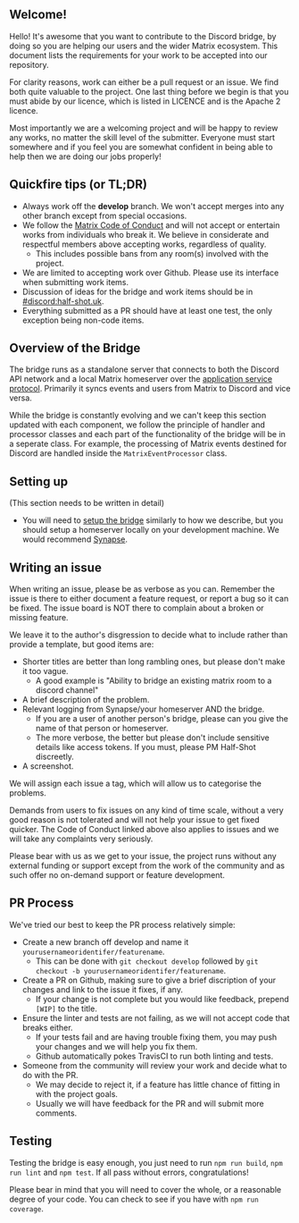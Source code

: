 ## Welcome!

Hello! It's awesome that you want to contribute to the Discord bridge, by doing so you are helping our users  and the wider Matrix ecosystem. This document lists the requirements for your work to be accepted into our repository.

For clarity reasons, work can either be a pull request or an issue. We find both quite valuable to the project. One last thing before we begin is that you must abide by our licence, which is listed in LICENCE and is the Apache 2 licence.

Most importantly we are a welcoming project and will be happy to review any works, no matter the skill level of the submitter. Everyone must start somewhere and if you feel you are somewhat confident in being able to help then we are doing our jobs properly!

## Quickfire tips (or TL;DR)

* Always work off the **develop** branch. We won't accept merges into any other branch except from special occasions.
* We follow the [Matrix Code of Conduct](https://matrix.org/docs/guides/code_of_conduct.html) and will not accept or entertain works from individuals who
  break it. We believe in considerate and respectful members above accepting works, regardless of quality.
  * This includes possible bans from any room(s) involved with the project.
* We are limited to accepting work over Github. Please use its interface when submitting work items.
* Discussion of ideas for the bridge and work items should be in [#discord:half-shot.uk](https://matrix.to/#/#discord:half-shot.uk).
* Everything submitted as a PR should have at least one test, the only exception being non-code items.

## Overview of the Bridge

The bridge runs as a standalone server that connects to both the Discord API network and a local Matrix homeserver over the [application service protocol](https://matrix.org/docs/spec/application_service/unstable.html). Primarily it syncs events and users from Matrix to Discord and vice versa.

While the bridge is constantly evolving and we can't keep this section updated with each component, we follow the principle of handler and processor classes and each part of the functionality of the bridge will be in a seperate class. For example, the processing of Matrix events destined for Discord are handled inside the ``MatrixEventProcessor`` class.

## Setting up

(This section needs to be written in detail)

* You will need to [setup the bridge](https://github.com/Half-Shot/matrix-appservice-discord/tree/develop#setup-the-bridge) similarly to how we describe,
  but you should setup a homeserver locally on your development machine. We would recommend [Synapse](https://github.com/matrix-org/synapse#id11).

## Writing an issue

When writing an issue, please be as verbose as you can. Remember the issue is there to either document a feature request, or report a bug so it can be fixed. The issue board is NOT there to complain about a broken or missing feature.

We leave it to the author's disgression to decide what to include rather than provide a template, but good items are:
 * Shorter titles are better than long rambling ones, but please don't make it too vague.
    * A good example is "Ability to bridge an existing matrix room to a discord channel"
 * A brief description of the problem.
 * Relevant logging from Synapse/your homeserver AND the bridge.
    * If you are a user of another person's bridge, please can you give the name of that person or homeserver.
    * The more verbose, the better but please don't include sensitive details like access tokens. If you must, please PM Half-Shot discreetly.
 * A screenshot.

We will assign each issue a tag, which will allow us to categorise the problems.

Demands from users to fix issues on any kind of time scale, without a very good reason is not tolerated and will not help your issue to get fixed quicker. The Code of Conduct linked above also applies to issues and we will take any complaints very seriously.

Please bear with us as we get to your issue, the project runs without any external funding or support except from the work of the community and as such offer no on-demand support or feature development.


## PR Process

We've tried our best to keep the PR process relatively simple:

* Create a new branch off develop and name it ``yourusernameoridentifer/featurename``.
    * This can be done with ``git checkout develop`` followed by ``git checkout -b yourusernameoridentifer/featurename``.
* Create a PR on Github, making sure to give a brief discription of your changes and link to the issue it fixes, if any.
    * If your change is not complete but you would like feedback, prepend ``[WIP]`` to the title.
* Ensure the linter and tests are not failing, as we will not accept code that breaks either.
    * If your tests fail and are having trouble fixing them, you may push your changes and we will help you fix them.
    * Github automatically pokes TravisCI to run both linting and tests.
* Someone from the community will review your work and decide what to do with the PR.
    * We may decide to reject it, if a feature has little chance of fitting in with the project goals.
    * Usually we will have feedback for the PR and will submit more comments.


## Testing

Testing the bridge is easy enough, you just need to run ``npm run build``, ``npm run lint`` and ``npm test``. If all pass without errors, congratulations!

Please bear in mind that you will need to cover the whole, or a reasonable degree of your code. You can check to see if you have with ``npm run coverage``.
